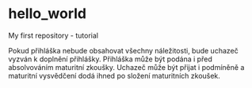 # hello_world
My first repository  - tutorial

Pokud přihláška nebude obsahovat všechny náležitosti, bude uchazeč vyzván k doplnění přihlášky. Přihláška může být podána i před absolvováním maturitní zkoušky. Uchazeč může být přijat i podmíněně a maturitní vysvědčení dodá ihned po složení maturitních zkoušek.
